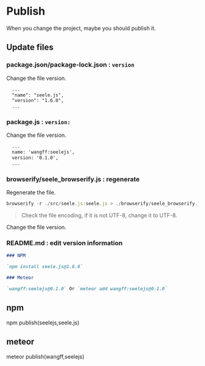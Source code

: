 # Publish

When you change the project, maybe you should publish it.

## Update files

### package.json/package-lock.json : `version`

Change the file version.

```md
  ...
  "name": "seele.js",
  "version": "1.6.0",
  ...
```

### package.js : `version:`

Change the file version.

```md
  ...
  name: 'wangff:seelejs',
  version: '0.1.0',
  ...
```

### browserify/seele_browserify.js : regenerate

Regenerate the file.

```js
browserify -r ./src/seele.js:seele.js > ./browserify/seele_browserify.js
```

> Check the file encoding, if it is not UTF-8, change it to UTF-8.

Change the file version.

### README.md : edit version information

```md
### NPM

`npm install seele.js@1.6.0`

### Meteor

`wangff:seelejs@0.1.0` Or `meteor add wangff:seelejs@0.1.0`
```

## npm

npm publish(seelejs,seele.js)

## meteor

meteor publish(wangff,seelejs)